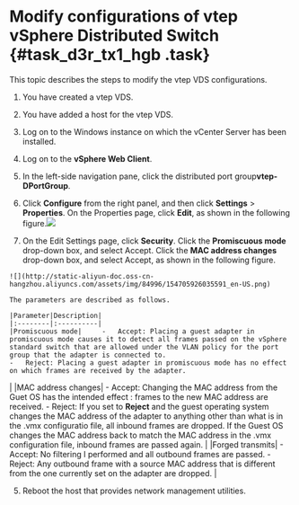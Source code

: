 # Modify configurations of vtep vSphere Distributed Switch {#task_d3r_tx1_hgb .task}

This topic describes the steps to modify the vtep VDS configurations.

1.  You have created a vtep VDS.
2.  You have added a host for the vtep VDS.
3.  Log on to the Windows instance on which the vCenter Server has been installed.

1.  Log on to the **vSphere Web Client**. 
2.  In the left-side navigation pane, click the distributed port group**vtep-DPortGroup**. 
3.   Click **Configure** from the right panel, and then click **Settings** \> **Properties**. On the Properties page, click **Edit**, as shown in the following figure.![](http://static-aliyun-doc.oss-cn-hangzhou.aliyuncs.com/assets/img/84996/154705926035590_en-US.png)

 
4.   On the Edit Settings page, click **Security**. Click the **Promiscuous mode** drop-down box, and select Accept. Click the **MAC address changes** drop-down box, and select Accept, as shown in the following figure. 

    ![](http://static-aliyun-doc.oss-cn-hangzhou.aliyuncs.com/assets/img/84996/154705926035591_en-US.png)

    The parameters are described as follows.

    |Parameter|Description|
    |:--------|:----------|
    |Promiscuous mode|     -   Accept: Placing a guest adapter in promiscuous mode causes it to detect all frames passed on the vSphere standard switch that are allowed under the VLAN policy for the port group that the adapter is connected to.
    -   Reject: Placing a guest adapter in promiscuous mode has no effect on which frames are received by the adapter.
 |
    |MAC address changes|     -   Accept: Changing the MAC address from the Guet OS has the intended effect : frames to the new MAC address are received.
    -   Reject: If you set to **Reject** and the guest operating system changes the MAC address of the adapter to anything other than what is in the .vmx configuratio file, all inbound frames are dropped. If the Guest OS changes the MAC address back to match the MAC address in the .vmx configuration file, inbound frames are passed again.
 |
    |Forged transmits|     -   Accept: No filtering I performed and all outbound frames are passed.
    -   Reject: Any outbound frame with a source MAC address that is different from the one currently set on the adapter are dropped.
 |

5.  Reboot the host that provides network management utilities. 

